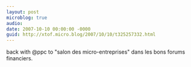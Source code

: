 ```yaml
---
layout: post
microblog: true
audio: 
date: 2007-10-10 00:00:00 -0000
guid: http://xtof.micro.blog/2007/10/10/t325257332.html
---
```

back with @ppc to "salon des micro-entreprises" dans les bons forums financiers.
